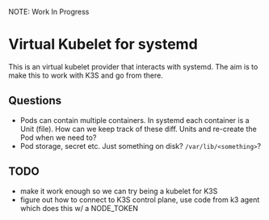 
NOTE: Work In Progress

# Virtual Kubelet for systemd

This is an virtual kubelet provider that interacts with systemd. The aim is to make this to work
with K3S and go from there.

## Questions

* Pods can contain multiple containers. In systemd each container is a Unit (file). How can we keep
  track of these diff. Units and re-create the Pod when we need to?
* Pod storage, secret etc. Just something on disk? `/var/lib/<something>`?

## TODO

* make it work enough so we can try being a kubelet for K3S
* figure out how to connect to K3S control plane, use code from k3 agent which does this w/ a
  NODE_TOKEN
